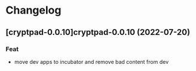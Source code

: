 # Changelog


## [cryptpad-0.0.10]cryptpad-0.0.10 (2022-07-20)

### Feat

- move dev apps to incubator and remove bad content from dev
